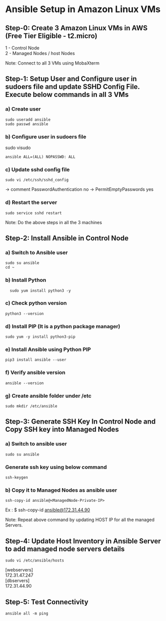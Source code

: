 # Ansible Setup in Amazon Linux VMs #

## Step-0: Create 3 Amazon Linux VMs in AWS (Free Tier Eligible - t2.micro)

1 - Control Node <br/>
2 - Managed Nodes / host Nodes

Note: Connect to all 3 VMs using MobaXterm

## Step-1: Setup User and Configure user in sudoers file and update SSHD Config File. Execute below commands in all 3 VMs ##

### a) Create user ###
```
sudo useradd ansible
sudo passwd ansible
```
### b) Configure user in sudoers file ###

sudo visudo

```
ansible ALL=(ALL) NOPASSWD: ALL
```

### c) Update sshd config file ###
```
sudo vi /etc/ssh/sshd_config
```
-> comment PasswordAuthentication no
-> PermitEmptyPasswords yes

### d) Restart the server ###
```   
sudo service sshd restart
```
Note: Do the above steps in all the 3 machines 

## Step-2: Install Ansible in Control Node ##

### a) Switch to Ansible user ### 
```
sudo su ansible
cd ~
```
### b) Install Python ###
```
  sudo yum install python3 -y
```
### c) Check python version  ###
```
python3 --version
```
### d) Install PIP (It is a python package manager) ###
```
sudo yum -y install python3-pip
```
### e) Install Ansible using Python PIP ###
```
pip3 install ansible --user
```
### f) Verify ansible version  ###
```
ansible --version
```
### g)  Create ansible folder under /etc ###
```
sudo mkdir /etc/ansible 
```

## Step-3: Generate SSH Key In Control Node and  Copy SSH key into Managed Nodes ##

### a) Switch to ansible user ###

```
sudo su ansible
```
### Generate ssh key using below command ###
```
ssh-keygen
```
### b) Copy it to Managed Nodes as ansible user ###
```
ssh-copy-id ansible@<ManagedNode-Private-IP>
```
Ex : $ ssh-copy-id ansible@172.31.44.90
 
Note: Repeat above command by updating HOST IP for all the managed Servers.

## Step-4: Update Host Inventory in Ansible Server to add managed node servers details ##
```
sudo vi /etc/ansible/hosts
```
[webservers] <br/>
172.31.47.247
<br/>
[dbservers] <br/>
172.31.44.90

## Step-5: Test Connectivity ##
```
ansible all -m ping
```
